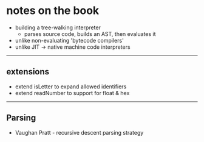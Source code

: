 # notes on the book

- building a tree-walking interpreter
    - parses source code, builds an AST, then evaluates it
- unlike non-evaluating 'bytecode compilers'
- unlike JIT -> native machine code interpreters

---

## extensions

- extend isLetter to expand allowed identifiers
- extend readNumber to support for float & hex

---

## Parsing

- Vaughan Pratt - recursive descent parsing strategy
